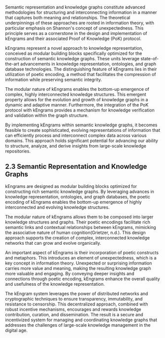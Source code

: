 
Semantic representation and knowledge graphs constitute advanced methodologies for structuring and interconnecting information in a manner that captures both meaning and relationships. The theoretical underpinnings of these approaches are rooted in information theory, with particular emphasis on Shannon's concept of unexpectedness. This principle serves as a cornerstone in the design and implementation of kEngrams and their associated Proof of Knowledge (PoK) protocol.

kEngrams represent a novel approach to knowledge representation, conceived as modular building blocks specifically optimized for the construction of semantic knowledge graphs. These units leverage state-of-the-art advancements in knowledge representation, ontologies, and graph database technologies. The distinguishing feature of kEngrams lies in their utilization of poetic encoding, a method that facilitates the compression of information while preserving semantic integrity.

The modular nature of kEngrams enables the bottom-up emergence of complex, highly interconnected knowledge structures. This emergent property allows for the evolution and growth of knowledge graphs in a dynamic and adaptive manner. Furthermore, the integration of the PoK protocol with kEngrams provides a mechanism for knowledge verification and validation within the graph structure.

By implementing kEngrams within semantic knowledge graphs, it becomes feasible to create sophisticated, evolving representations of information that can efficiently process and interconnect complex data across various domains. This approach holds significant potential for advancing our ability to structure, analyze, and derive insights from large-scale knowledge repositories.
## 2.3 Semantic Representation and Knowledge Graphs


kEngrams are designed as modular building blocks optimized for constructing rich semantic knowledge graphs. By leveraging advances in knowledge representation, ontologies, and graph databases, the poetic encoding of kEngrams enables the bottom-up emergence of highly interconnected and evolving knowledge structures.

The modular nature of kEngrams allows them to be composed into larger knowledge structures and graphs. Their poetic encodings facilitate rich semantic links and contextual relationships between kEngrams, mimicking the associative nature of human cognition(Grietzer, n.d.). This design approach supports the creation of complex, interconnected knowledge networks that can grow and evolve organically.

An important aspect of kEngrams is their incorporation of poetic constructs and metaphors. This introduces an element of unexpectedness, which is a key concept in information theory. Unexpected or surprising information carries more value and meaning, making the resulting knowledge graph more valuable and engaging. By conveying deeper insights and connections through poetic encoding, kEngrams enhance the overall quality and usefulness of the knowledge representation.

The kEngram system leverages the power of distributed networks and cryptographic techniques to ensure transparency, immutability, and resistance to censorship. This decentralized approach, combined with robust incentive mechanisms, encourages and rewards knowledge contribution, curation, and dissemination. The result is a secure and incentivized system for managing and coordinating knowledge graphs that addresses the challenges of large-scale knowledge management in the digital age.